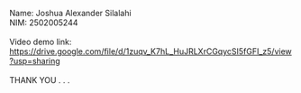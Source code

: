 Name: Joshua Alexander Silalahi
<br>
NIM: 2502005244
<br>
<br>
Video demo link: https://drive.google.com/file/d/1zuqv_K7hL_HuJRLXrCGqycSI5fGFI_z5/view?usp=sharing
<br>
<br>
THANK YOU . . .
